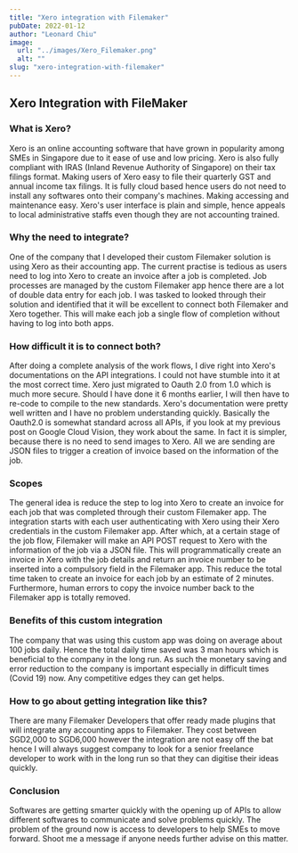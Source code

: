 ```yaml
---
title: "Xero integration with Filemaker"
pubDate: 2022-01-12
author: "Leonard Chiu"
image:
  url: "../images/Xero_Filemaker.png"
  alt: ""
slug: "xero-integration-with-filemaker"
---
```


## Xero Integration with FileMaker

### What is Xero?

Xero is an online accounting software that have grown in popularity among SMEs in Singapore due to it ease of use and low pricing. Xero is also fully compliant with IRAS (Inland Revenue Authority of Singapore) on their tax filings format. Making users of Xero easy to file their quarterly GST and annual income tax filings. It is fully cloud based hence users do not need to install any softwares onto their company's machines. Making accessing and maintenance easy. Xero's user interface is plain and simple, hence appeals to local administrative staffs even though they are not accounting trained.

### Why the need to integrate?

One of the company that I developed their custom Filemaker solution is using Xero as their accounting app. The current practise is tedious as users need to log into Xero to create an invoice after a job is completed. Job processes are managed by the custom Filemaker app hence there are a lot of double data entry for each job. I was tasked to looked through their solution and identified that it will be excellent to connect both Filemaker and Xero together. This will make each job a single flow of completion without having to log into both apps.

### How difficult it is to connect both?

After doing a complete analysis of the work flows, I dive right into Xero's documentations on the API integrations. I could not have stumble into it at the most correct time. Xero just migrated to Oauth 2.0 from 1.0 which is much more secure. Should I have done it 6 months earlier, I will then have to re-code to compile to the new standards. Xero's documentation were pretty well written and I have no problem understanding quickly. Basically the Oauth2.0 is somewhat standard across all APIs, if you look at my previous post on Google Cloud Vision, they work about the same. In fact it is simpler, because there is no need to send images to Xero. All we are sending are JSON files to trigger a creation of invoice based on the information of the job.

### Scopes

The general idea is reduce the step to log into Xero to create an invoice for each job that was completed through their custom Filemaker app. The integration starts with each user authenticating with Xero using their Xero credentials in the custom Filemaker app. After which, at a certain stage of the job flow, Filemaker will make an API POST request to Xero with the information of the job via a JSON file. This will programmatically create an invoice in Xero with the job details and return an invoice number to be inserted into a compulsory field in the Filemaker app. This reduce the total time taken to create an invoice for each job by an estimate of 2 minutes. Furthermore, human errors to copy the invoice number back to the Filemaker app is totally removed.

### Benefits of this custom integration

The company that was using this custom app was doing on average about 100 jobs daily. Hence the total daily time saved was 3 man hours which is beneficial to the company in the long run. As such the monetary saving and error reduction to the company is important especially in difficult times (Covid 19) now. Any competitive edges they can get helps.

### How to go about getting integration like this?

There are many Filemaker Developers that offer ready made plugins that will integrate any accounting apps to Filemaker. They cost between SGD2,000 to SGD6,000 however the integration are not easy off the bat hence I will always suggest company to look for a senior freelance developer to work with in the long run so that they can digitise their ideas quickly.

### Conclusion

Softwares are getting smarter quickly with the opening up of APIs to allow different softwares to communicate and solve problems quickly. The problem of the ground now is access to developers to help SMEs to move forward. Shoot me a message if anyone needs further advise on this matter.
